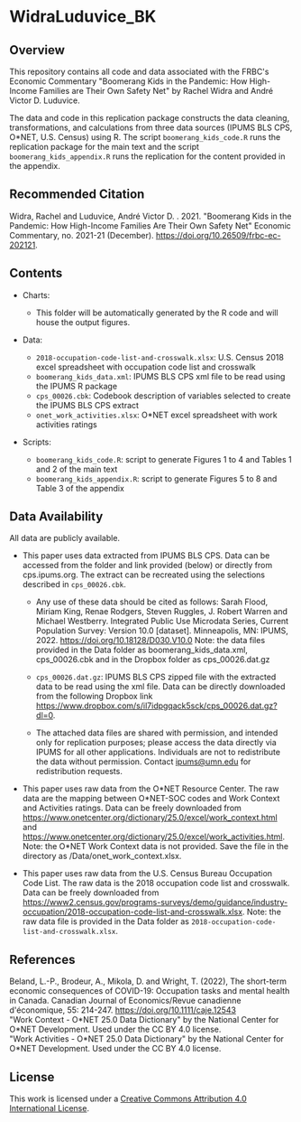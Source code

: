 # WidraLuduvice_BK

## Overview

This repository contains all code and data associated with the FRBC's Economic Commentary "Boomerang Kids in the Pandemic: How High-Income Families are Their Own Safety Net" by Rachel Widra and André Victor D. Luduvice.

The data and code in this replication package constructs the data cleaning, transformations, and calculations from three data sources (IPUMS BLS CPS, O\*NET, U.S. Census) using R. The script ``boomerang_kids_code.R`` runs the replication package for the main text and the script ``boomerang_kids_appendix.R`` runs the replication for the content provided in the appendix.

## Recommended Citation

Widra, Rachel and Luduvice, André Victor D. . 2021. "Boomerang Kids in the Pandemic: How High-Income Families Are Their Own Safety Net" Economic Commentary, no. 2021-21 (December). https://doi.org/10.26509/frbc-ec-202121.

## Contents

- Charts: 
  - This folder will be automatically generated by the R code and will house the output figures.

- Data:
  - `2018-occupation-code-list-and-crosswalk.xlsx`: U.S. Census 2018 excel spreadsheet with occupation code list and crosswalk
  - `boomerang_kids_data.xml`: IPUMS BLS CPS xml file to be read using the IPUMS R package
  - `cps_00026.cbk`:  Codebook description of variables selected to create the IPUMS BLS CPS extract
  - `onet_work_activities.xlsx`: O\*NET excel spreadsheet with work activities ratings

- Scripts:
  - ``boomerang_kids_code.R``: script to generate Figures 1 to 4 and Tables 1 and 2 of the main text
  - ``boomerang_kids_appendix.R``: script to generate Figures 5 to 8 and Table 3 of the appendix

## Data Availability

All data are publicly available.

- This paper uses data extracted from IPUMS BLS CPS. Data can be accessed from the folder and link provided (below) or directly from cps.ipums.org. The extract can be recreated using the selections described in `cps_00026.cbk`.

  - Any use of these data should be cited as follows: Sarah Flood, Miriam King, Renae Rodgers, Steven Ruggles, J. Robert Warren and Michael Westberry. Integrated Public Use Microdata Series, Current Population Survey: Version 10.0 [dataset]. Minneapolis, MN: IPUMS, 2022. https://doi.org/10.18128/D030.V10.0
Note: the data files provided in the Data folder as boomerang_kids_data.xml, cps_00026.cbk and in the Dropbox folder as cps_00026.dat.gz

  - `cps_00026.dat.gz`: IPUMS BLS CPS zipped file with the extracted data to be read using the xml file. Data can be directly downloaded from the following Dropbox link https://www.dropbox.com/s/il7idpgqack5sck/cps_00026.dat.gz?dl=0.

  - The attached data files are shared with permission, and intended only for replication purposes; please access the data directly via IPUMS for all other applications. Individuals are not to redistribute the data without permission. Contact ipums@umn.edu for redistribution requests.
  
 - This paper uses raw data from the O\*NET Resource Center. The raw data are the mapping between O\*NET-SOC codes and Work Context and Activities ratings. Data can be freely downloaded from https://www.onetcenter.org/dictionary/25.0/excel/work_context.html and https://www.onetcenter.org/dictionary/25.0/excel/work_activities.html. Note: the O*NET Work Context data is not provided. Save the file in the directory as /Data/onet_work_context.xlsx.

- This paper uses raw data from the U.S. Census Bureau Occupation Code List. The raw data is the 2018 occupation code list and crosswalk. Data can be freely downloaded from https://www2.census.gov/programs-surveys/demo/guidance/industry-occupation/2018-occupation-code-list-and-crosswalk.xlsx. Note: the raw data file is provided in the Data folder as `2018-occupation-code-list-and-crosswalk.xlsx`.

## References

Beland, L.-P., Brodeur, A., Mikola, D. and Wright, T. (2022), The short-term economic consequences of COVID-19: Occupation tasks and mental health in Canada. Canadian Journal of Economics/Revue canadienne d'économique, 55: 214-247. https://doi.org/10.1111/caje.12543   
"Work Context - O\*NET 25.0 Data Dictionary" by the National Center for O\*NET Development. Used under the CC BY 4.0 license.   
"Work Activities - O\*NET 25.0 Data Dictionary" by the National Center for O\*NET Development. Used under the CC BY 4.0 license.

## License

This work is licensed under a
[Creative Commons Attribution 4.0 International License][cc-by].

[cc-by]: http://creativecommons.org/licenses/by/4.0/
